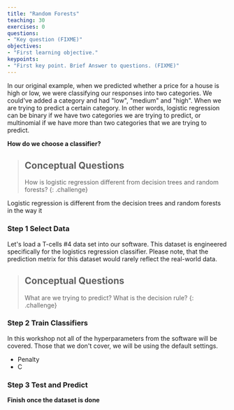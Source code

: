 ```yaml
---
title: "Random Forests"
teaching: 30
exercises: 0
questions:
- "Key question (FIXME)"
objectives:
- "First learning objective."
keypoints:
- "First key point. Brief Answer to questions. (FIXME)"
---
```


In our original example, when we predicted whether a price for a house is high or low, we were classifying our responses into two categories. We could've added a category and had "low", "medium" and "high". When we are trying to predict a certain category. In other words, logistic regression can be binary if we have two categories we are trying to predict, or multinomial if we have more than two categories that we are trying to predict.

**How do we choose a classifier?** 

> ## Conceptual Questions
>
> How is logistic regression different from decision trees and random forests?
{: .challenge}

Logistic regression is different from the decision trees and random forests in the way it 


### Step 1 Select Data

Let's load a T-cells #4 data set into our software. This dataset is engineered specifically for the logistics regression classifier. Please note, that the prediction metrix for this dataset would rarely reflect the real-world data. 

> ## Conceptual Questions
>
> What are we trying to predict? 
> What is the decision rule?
{: .challenge}


### Step 2 Train Classifiers

In this workshop not all of the hyperparameters from the software will be covered. Those that we don't cover, we will be using the default settings. 
- Penalty 
- C


### Step 3 Test and Predict

**Finish once the dataset is done**

